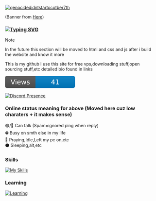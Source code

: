 [![genocidedidntstartocotber7th](https://raw.githubusercontent.com/Safouene1/support-palestine-banner/master/banner-support.svg)](https://arab.org/click-to-help/palestine/)

(Banner from [Here](https://github.com/Safouene1/support-palestine-banner?tab=readme-ov-file))

### [![Typing SVG](https://readme-typing-svg.demolab.com?font=LIBERATION+MONO&pause=1000&color=F7F7F7&random=false&width=435&lines=+%F0%9F%91%8B+Hello+there%2C+am+mwa)](https://git.io/typing-svg)
> [!NOTE]
> In the future this section will be moved to html and css and js after i build the website and know it more<br>

 This is my github 
I use this site for free vps,downloading stuff,open sourcing stuff,etc
detailed bio found in links



[![Image of Profile-views](https://github.com/Totallynotmwa/Profile-views/blob/master/svg/766914683/badge.svg)](https://github.com/Totallynotmwa/Profile-views/blob/master/readme/766914683/week.md)

[![Discord Presence](https://lanyard.cnrad.dev/api/834293703333642240)](https://discord.com/users/834293703333642240)
### Online status meaning for above (Moved here cuz low charaters + it makes sense)
🟢/📱
Can talk (Spam=ignored ping when reply)
<br>
⛔
Busy on smth else in my life
<Br>
🌙
Praying,Idle,Left my pc on,etc
<br>
⚫
 Sleeping,alt,etc
### Skills
[![My Skills](https://skillicons.dev/icons?i=html,css)](https://skillicons.dev)
### Learning
[![Learning](https://skillicons.dev/icons?i=js,ts,tailwind,astro)](https://skillicons.dev)

